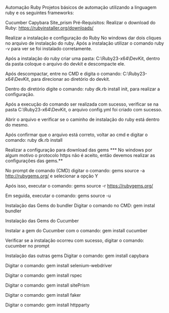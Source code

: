 Automação Ruby
Projetos básicos de automação utilizando a linguagem ruby e os seguintes frameworks:

Cucumber
Capybara
Site_prism
Pré-Requisitos:
Realizar o download do Ruby: https://rubyinstaller.org/downloads/

Realizar a instalação e configuração do Ruby
No windows dar dois cliques no arquivo de instalação do ruby. Após a instalação utilizar o comando ruby -v para ver se foi instalado corretamente.

Após a instalação do ruby criar uma pasta: C:\Ruby23-x64\DevKit, dentro da pasta coloque o arquivo do devkit e descompacte ele.

Após descompactar, entre no CMD e digita o comando: C:\Ruby23-x64\DevKit, para direcionar ao diretório do devkit.

Dentro do diretório digite o comando: ruby dk.rb install init, para realizar a configuração.

Após a execução do comando ser realizada com sucesso, verificar se na pasta C:\Ruby23-x64\DevKit, o arquivo config.yml foi criado com sucesso.

Abrir o arquivo e verificar se o caminho de instalação do ruby está dentro do mesmo.

Após confirmar que o arquivo está correto, voltar ao cmd e digitar o comando: ruby dk.rb install

Realizar a configuração para download das gems *** No windows por algum motivo o protocolo https não é aceito, então devemos realizar as configurações das gems.**

No prompt de comando (CMD) digitar o comando: gems source -a http://rubygems.org/ e selecionar a opção Y

Após isso, executar o comando: gems source -r https://rubygems.org/

Em seguida, executar o comando: gems source -u

Instalação das Gems do bundler
Digitar o comando no CMD: gem instal bundler

Instalação das Gems do Cucumber

Instalar a gem do Cucumber com o comando: gem install cucumber

Verificar se a instalação ocorreu com sucesso, digitar o comando: cucumber no prompt

Instalação das outras gems
Digitar o comando: gem install capybara

Digitar o comando: gem install selenium-webdriver

Digitar o comando: gem install rspec

Digitar o comando: gem install sitePrism

Digitar o comando: gem install faker

Digitar o comando: gem install httpparty
